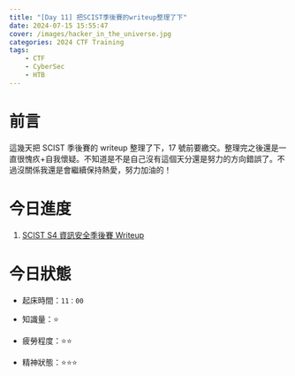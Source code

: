 ```yaml
---
title: "[Day 11] 把SCIST季後賽的writeup整理了下"
date: 2024-07-15 15:55:47
cover: /images/hacker_in_the_universe.jpg
categories: 2024 CTF Training
tags:
    - CTF
    - CyberSec
    - HTB
---
```


# 前言

這幾天把 SCIST 季後賽的 writeup 整理了下，17 號前要繳交。整理完之後還是一直很愧疚+自我懷疑。不知道是不是自己沒有這個天分還是努力的方向錯誤了。不過沒關係我還是會繼續保持熱愛，努力加油的！

# 今日進度

1. [SCIST S4 資訊安全季後賽 Writeup](https://cx330.tw/posts/9deb0a60/)

# 今日狀態

-   起床時間：`11：00`

-   知識量：⭐

-   疲勞程度：⭐⭐

-   精神狀態：⭐⭐⭐

